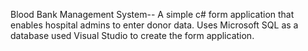 Blood Bank Management System--
A simple c# form application that enables hospital admins to enter donor data.
Uses Microsoft SQL as a database used Visual Studio to create the form application.
